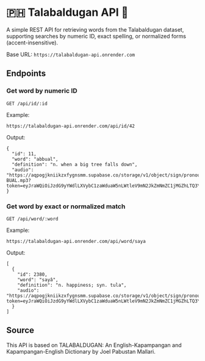 # 🇵🇭 Talabaldugan API 📖

A simple REST API for retrieving words from the Talabaldugan dataset, supporting searches by numeric ID, exact spelling, or normalized forms (accent-insensitive).

Base URL: `https://talabaldugan-api.onrender.com`

## Endpoints

### Get word by numeric ID

```
GET /api/id/:id
```

Example:

```
https://talabaldugan-api.onrender.com/api/id/42
```

Output:
```
{
  "id": 11,
  "word": "abbual",
  "definition": "n. when a big tree falls down",
  "audio": "https://aqpogjkniikzxfygnsmm.supabase.co/storage/v1/object/sign/pronouncation/A/AB-BUAL.mp3?token=eyJraWQiOiJzdG9yYWdlLXVybC1zaWduaW5nLWtleV9mN2JkZmNmZC1jMGZhLTQ3YWUtYTc0Ni02ZDBlZjEyMDUzOTIiLCJhbGciOiJIUzI1NiJ9.eyJ1cmwiOiJwcm9ub3VuY2F0aW9uL0EvQUItQlVBTC5tcDMiLCJpYXQiOjE3NTQ4MDI5MzIsImV4cCI6MTkxMjQ4MjkzMn0.eaDjlnUcwuTSq3gUW1PTWYfHvS_cnZIqcIzrqupWATU"
}
```


### Get word by exact or normalized match

```
GET /api/word/:word
```

Example:

```
https://talabaldugan-api.onrender.com/api/word/saya
```

Output:
```
[
  {
    "id": 2380,
    "word": "sayâ",
    "definition": "n. happiness; syn. tula",
    "audio": "https://aqpogjkniikzxfygnsmm.supabase.co/storage/v1/object/sign/pronouncation/S/SAYA.mp3?token=eyJraWQiOiJzdG9yYWdlLXVybC1zaWduaW5nLWtleV9mN2JkZmNmZC1jMGZhLTQ3YWUtYTc0Ni02ZDBlZjEyMDUzOTIiLCJhbGciOiJIUzI1NiJ9.eyJ1cmwiOiJwcm9ub3VuY2F0aW9uL1MvU0FZQS5tcDMiLCJpYXQiOjE3NTQ4MzQ0NTIsImV4cCI6MjEzMzI2NjQ1Mn0.iu5mTJJHlEJMDgtuM3XMdWA0khLG9_KkHdMNY3uKFus"
  }
]
```

## Source

This API is based on TALABALDUGAN: An English-Kapampangan and Kapampangan-English Dictionary by Joel Pabustan Mallari.


